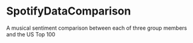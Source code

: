 # SpotifyDataComparison
A musical sentiment comparison between each of three group members and the US Top 100
